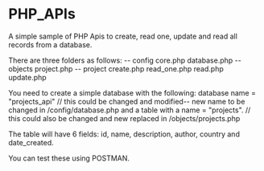 # PHP_APIs
A simple sample of PHP Apis to create, read one, update and read all records from a database.

There are three folders as follows:
  -- config
      core.php
      database.php
  -- objects
      project.php
  -- project
      create.php
      read_one.php
      read.php
      update.php
      
    
 You need to create a simple database with the following:
    database name = "projects_api"                 // this could be changed and modified-- new name to be changed in /config/database.php
 and a table with a name = "projects".             // this could also be changed and new replaced in /objects/projects.php
 
 
 The table will have 6 fields:   id, name, description, author, country and date_created.
 
 
 You can test these using POSTMAN. 
